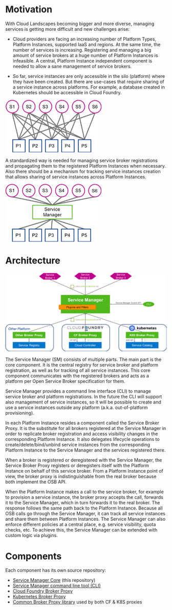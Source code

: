 # Motivation

With Cloud Landscapes becoming bigger and more diverse, managing services is getting more difficult and new challenges arise:

* Cloud providers are facing an increasing number of Platform Types, Platform Instances, supported IaaS and regions.
At the same time, the number of services is increasing.
Registering and managing a big amount of service brokers at a huge number of Platform Instances is infeasible.
A central, Platform Instance independent component is needed to allow a sane management of service brokers.

* So far, service instances are only accessible in the silo (platform) where they have been created.
But there are use-cases that require sharing of a service instance across platforms.
For example, a database created in Kubernetes should be accessible in Cloud Foundry.

<img src="Services-Platforms.png" alt="Services and platforms diagram" width="300"/>

A standardized way is needed for managing service broker registrations and propagating them to the registered Platform Instances when necessary.
Also there should be a mechanism for tracking service instances creation that allows sharing of service instances across Platform Instances.

<img src="Services-SM-Platforms.png" alt="SM between services and platforms diagram" width="300"/>

# Architecture
![Service Manager diagram](SM-overview.png)

The Service Manager (SM) consists of multiple parts.
The main part is the core component.
It is the central registry for service broker and platform registration, as well as for tracking of all service instances.
This core component communicates with the registered brokers and acts as a platform per Open Service Broker specification for them.

Service Manager provides a command line interface (CLI) to manage service broker and platform registrations. In the future the CLI will support also management of service instances, so it will be possible to create and use a service instances outside any platform (a.k.a. out-of-platform provisioning).

In each Platform Instance resides a component called the Service Broker Proxy.
It is the substitute for all brokers registered at the Service Manager in order to replicate broker registration and access visibility changes in the corresponding Platform Instance. It also  delegates lifecycle operations to create/delete/bind/unbind service instances from the corresponding Platform Instance to the Service Manager and the services registered there.

When a broker is registered or deregistered with the Service Manager, the Service Broker Proxy registers or deregisters itself with the Platform Instance on behalf of this service broker.
From a Platform Instance point of view, the broker proxy is indistinguishable from the real broker because both implement the OSB API.

When the Platform Instance makes a call to the service broker, for example to provision a service instance, the broker proxy accepts the call, forwards it to the Service Manager, which in turn forwards it to the real broker.
The response follows the same path back to the Platform Instance.
Because all OSB calls go through the Service Manager, it can track all service instances and share them between Platform Instances.
The Service Manager can also enforce different policies at a central place, e.g. service visibility, quota checks, etc. To achieve this, the Service Manager can be extended with custom logic via plugins.

# Components

Each component has its own source repository:

* [Service Manager Core](https://github.com/Peripli/service-manager) (this repository)
* [Service Manager command line tool (CLI)](https://github.com/Peripli/service-manager-cli)
* [Cloud Foundry Broker Proxy](https://github.com/Peripli/service-broker-proxy-cf)
* [Kubernetes Broker Proxy](https://github.com/Peripli/service-broker-proxy-k8s)
* [Common Broker Proxy library](https://github.com/Peripli/service-broker-proxy) used by both CF & K8S proxies